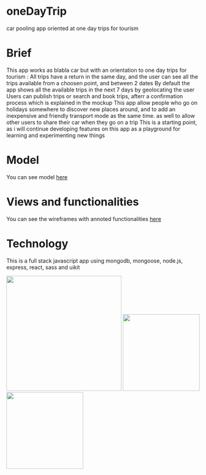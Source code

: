 # oneDayTrip
car pooling app oriented at one day trips for tourism

# Brief
This app works as blabla car but with an orientation to one day trips for tourism : 
All trips have a return in the same day, and the user can see all the trips available from a choosen point, and between 2 dates
By default the app shows all the available trips in the next 7 days by geolocating the user
Users can publish trips or search and book trips, afterr a confirmation process which is explained in the mockup
This app allow people who go on holidays somewhere to discover new places around, and to add an inexpensive and friendly transport mode as the same time.
as well to allow other users to share their car when they go on a trip
This is a starting point, as i will continue developing features on this app as a playground for learning and experimenting new things

# Model
You can see model [here](https://github.com/alexadark/oneDayTrip/blob/master/model.jpg)

# Views and functionalities
You can see the wireframes with annoted functionalities [here](https://github.com/alexadark/oneDayTrip/blob/master/OneDayTrip.pdf)

# Technology
This is a full stack javascript app using mongodb, mongoose, node.js, express, react, sass and uikit
<br>

<img src="https://www.codejobs.biz/public/images/blog/original/f25dbdd3b4e25c4.png" width="300" >
<img src="https://d2eip9sf3oo6c2.cloudfront.net/tags/images/000/000/359/landscape/expressjslogo.png" width="200" >
<img src="https://upload.wikimedia.org/wikipedia/commons/thumb/a/a7/React-icon.svg/1280px-React-icon.svg.png" width="200" >

